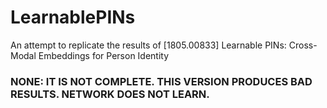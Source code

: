# LearnablePINs
An attempt to replicate the results of [1805.00833] Learnable PINs: Cross-Modal Embeddings for Person Identity

### NONE: IT IS NOT COMPLETE. THIS VERSION PRODUCES BAD RESULTS. NETWORK DOES NOT LEARN.
